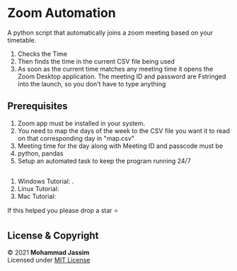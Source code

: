 # Zoom Automation
A python script that automatically joins a zoom meeting based on your timetable.

<ol>
<li>Checks the Time</li>
<li>Then finds the time in the current CSV file being used</li>
<li>As soon as the current time matches any meeting time it opens the Zoom Desktop application. The meeting ID and password are Fstringed into the launch, so you don't have to type anything</li>
</ol>

## Prerequisites

<ol>
<li>Zoom app must be installed in your system.</li>
<li>You need to map the days of the week to the CSV file you want it to read on that corresponding day in "map.csv"</li>
<li>Meeting time for the day along with Meeting ID and passcode must be </li>
<li>python, pandas</li>
<li>Setup an automated task to keep the program running 24/7</li>
</ol>

##

<ol>
<li>Windows Tutorial: .</li>
<li>Linux Tutorial: </li>
<li>Mac Tutorial: </li>
</ol>

If this helped you please drop a star ⭐


## License & Copyright

© 2021 <b>Mohammad Jassim</b><br>
Licensed under <a href="https://github.com/thetottyapple/ZoomAutomator/blob/master/LICENSE">MIT License</a>
